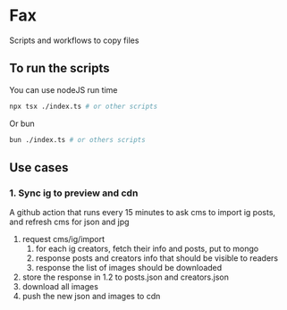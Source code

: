 # Fax

Scripts and workflows to copy files

## To run the scripts

You can use nodeJS run time

```sh
npx tsx ./index.ts # or other scripts
```

Or bun

```sh
bun ./index.ts # or others scripts
```

## Use cases

### 1. Sync ig to preview and cdn

A github action that runs every 15 minutes to ask cms to import ig posts, and refresh cms for json and jpg

1. request cms/ig/import
   1. for each ig creators, fetch their info and posts, put to mongo
   2. response posts and creators info that should be visible to readers
   3. response the list of images should be downloaded
2. store the response in 1.2 to posts.json and creators.json
3. download all images
4. push the new json and images to cdn
